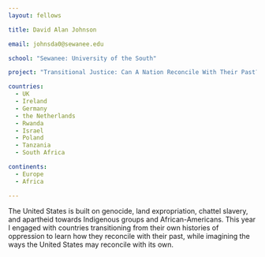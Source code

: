 ```yaml
---
layout: fellows

title: David Alan Johnson

email: johnsda0@sewanee.edu

school: "Sewanee: University of the South"

project: "Transitional Justice: Can A Nation Reconcile With Their Past?"

countries:
  - UK
  - Ireland
  - Germany
  - the Netherlands
  - Rwanda
  - Israel
  - Poland
  - Tanzania
  - South Africa

continents:
  - Europe
  - Africa

---
```


The United States is built on genocide, land expropriation, chattel slavery, and apartheid towards Indigenous groups and African-Americans. This year I engaged with countries transitioning from their own histories of oppression to learn how they reconcile with their past, while imagining the ways the United States may reconcile with its own.